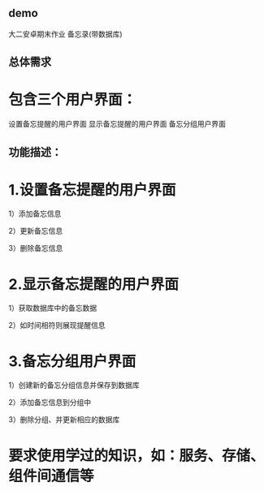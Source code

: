 ## demo
大二安卓期末作业   备忘录(带数据库)
## 总体需求
# 包含三个用户界面：
设置备忘提醒的用户界面
显示备忘提醒的用户界面
备忘分组用户界面

## 功能描述：
# 1.设置备忘提醒的用户界面
1）添加备忘信息

2）更新备忘信息

3）删除备忘信息

# 2.显示备忘提醒的用户界面
1）获取数据库中的备忘数据

2）如时间相符则展现提醒信息

# 3.备忘分组用户界面
1）创建新的备忘分组信息并保存到数据库

2）添加备忘信息到分组中

3）删除分组、并更新相应的数据库

# 要求使用学过的知识，如：服务、存储、组件间通信等
